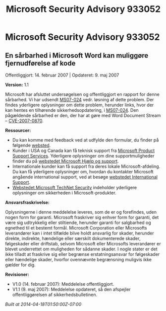 ﻿---
title: Microsoft Security Advisory 933052
TOCTitle: "933052"
ms:assetid: "933052"
ms:mtpsurl: https://technet.microsoft.com/da-DK/library/933052(v=Security.10)
ms:contentKeyID: 61223880
ms.date: 04/18/2014
mtps_version: v=Security.10
ms.translationtype: HT
---

# Microsoft Security Advisory 933052

## En sårbarhed i Microsoft Word kan muliggøre fjernudførelse af kode

Offentliggjort: 14. februar 2007 | Opdateret: 9. maj 2007

**Version:** 1.1

Microsoft har afsluttet undersøgelsen og offentliggjort en rapport for denne sårbarhed. Vi har udsendt [MS07-024](http://go.microsoft.com/fwlink/?linkid=85636) vedr. løsning af dette problem. Der findes yderligere oplysninger om dette problem, herunder links, hvor der kan hentes en tilhørende sikkerhedsopdatering, i [MS07-024](http://go.microsoft.com/fwlink/?linkid=85636). Den pågældende sårbarhed er den, der har at gøre med Word Document Stream – [CVE-2007-0870](http://www.cve.mitre.org/cgi-bin/cvename.cgi?name=cve-2007-0870).

**Ressourcer:**

  - Du kan komme med feedback ved at udfylde den formular, du finder på følgende [websted](https://support.microsoft.com/common/survey.aspx?scid=sw;en;1257&amp;showpage=1&amp;ws=technet&amp;sd=tech).
  - Kunder i USA og Canada kan få teknisk support fra [Microsoft Product Support Services](http://go.microsoft.com/fwlink/?linkid=21131). Yderligere oplysninger om dine supportmuligheder finder du på [webstedet Microsoft Hjælp og support](http://support.microsoft.com/).
  - Internationale kunder kan få support fra deres lokale Microsoft-afdeling. Du kan få yderligere oplysninger om, hvordan du kontakter Microsoft angående international support, ved at besøge [webstedet International Support](http://go.microsoft.com/fwlink/?linkid=21155).
  - [Webstedet Microsoft TechNet Security](http://go.microsoft.com/fwlink/?linkid=21132) indeholder yderligere oplysninger om sikkerheden i Microsoft-produkter.

**Ansvarsfraskrivelse:**

Oplysningerne i denne meddelelse leveres, som de er og forefindes, uden nogen form for garanti. Microsoft fraskriver sig enhver form for garanti, det være sig udtrykkelig eller stiltiende, herunder garanti for salgbarhed og egnethed til et bestemt formål. Microsoft Corporation eller Microsofts leverandører kan i intet tilfælde blive holdt ansvarlig for skader, herunder direkte, indirekte, hændelige eller særskilt dokumenterede skader, følgeskader eller driftstab, selvom Microsoft eller Microsofts leverandører er blevet underrettet om muligheden for sådanne skader. I nogle stater er det ikke tilladt at fraskrive sig eller begrænse erstatningsansvar for følgeskader eller hændelige skader, hvorfor ovennævnte begrænsning muligvis ikke gælder for dig.

**Revisioner:**

  - V1.0 (14. februar 2007): Meddelelse offentliggjort.
  - V1.1 (9. maj 2007): Meddelelse opdateret, så den afspejler offentliggørelsen af sikkerhedsbulletinen.

*Built at 2014-04-18T01:50:00Z-07:00*

